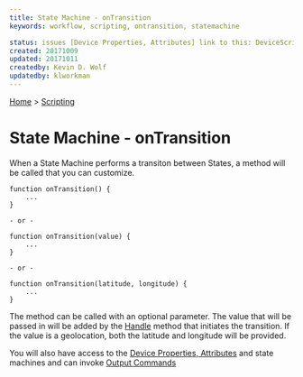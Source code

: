 ```yaml
---
title: State Machine - onTransition 
keywords: workflow, scripting, ontransition, statemachine

status: issues [Device Properties, Attributes] link to this: DeviceScriptingModel.md Should Device Properties link to sep page? 
created: 20171009
updated: 20171011
createdby: Kevin D. Wolf
updatedby: klworkman
---
```

[Home](../Index.md) > [Scripting](Index.md)

# State Machine - onTransition

When a State Machine performs a transiton between States, a method will be called that you can customize.

```
function onTransition() {
    ...
}

- or -

function onTransition(value) {
    ...
}

- or -

function onTransition(latitude, longitude) {
    ...
}
```

The method can be called with an optional parameter.  The value that will be passed in will be added by the [Handle](StateMachineSendEvent.md) method that initiates 
the transition.  If the value is a geolocation, both the latitude and longitude will be provided.

You will also have access to the [Device Properties, Attributes](DeviceScriptingModel.md) and state machines and can invoke [Output Commands](https://github.com/LagoVista/docs/blob/master/Scripting/OutputCommandCreate.md) 
